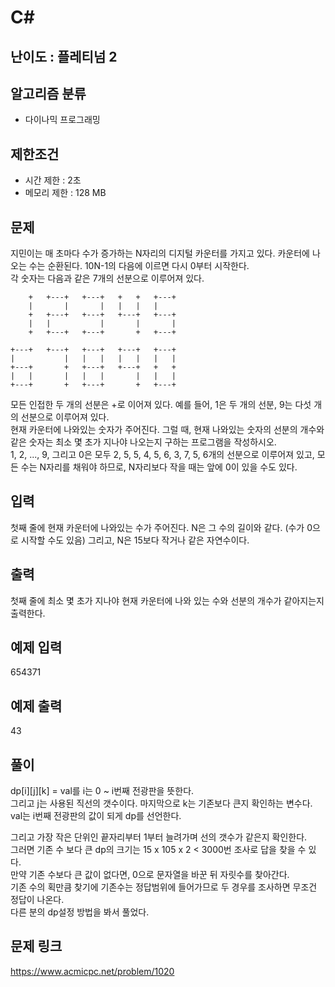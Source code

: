 # C#

## 난이도 : 플레티넘 2

## 알고리즘 분류
  - 다이나믹 프로그래밍

## 제한조건
  - 시간 제한 : 2초
  - 메모리 제한 : 128 MB

## 문제
지민이는 매 초마다 수가 증가하는 N자리의 디지털 카운터를 가지고 있다. 카운터에 나오는 수는 순환된다. 10N-1의 다음에 이르면 다시 0부터 시작한다.<br/>
각 숫자는 다음과 같은 7개의 선분으로 이루어져 있다.<br/>

	    +   +---+   +---+   +   +   +---+
	    |       |       |   |   |   |
	    +   +---+   +---+   +---+   +---+
	    |   |           |       |       |
	    +   +---+   +---+       +   +---+
	
	+---+   +---+   +---+   +---+   +---+
	|           |   |   |   |   |   |   |
	+---+       +   +---+   +---+   +   +
	|   |       |   |   |       |   |   |
	+---+       +   +---+       +   +---+

모든 인접한 두 개의 선분은 +로 이어져 있다. 예를 들어, 1은 두 개의 선분, 9는 다섯 개의 선분으로 이루어져 있다.<br/>
현재 카운터에 나와있는 숫자가 주어진다. 그럴 때, 현재 나와있는 숫자의 선분의 개수와 같은 숫자는 최소 몇 초가 지나야 나오는지 구하는 프로그램을 작성하시오.<br/>
1, 2, ..., 9, 그리고 0은 모두 2, 5, 5, 4, 5, 6, 3, 7, 5, 6개의 선분으로 이루어져 있고, 모든 수는 N자리를 채워야 하므로, N자리보다 작을 때는 앞에 0이 있을 수도 있다.<br/>


## 입력
첫째 줄에 현재 카운터에 나와있는 수가 주어진다. N은 그 수의 길이와 같다. (수가 0으로 시작할 수도 있음) 그리고, N은 15보다 작거나 같은 자연수이다.<br/>


## 출력
첫째 줄에 최소 몇 초가 지나야 현재 카운터에 나와 있는 수와 선분의 개수가 같아지는지 출력한다.<br/>


## 예제 입력
654371<br/>


## 예제 출력
43<br/>


## 풀이
dp[i][j][k] = val를 i는 0 ~ i번째 전광판을 뜻한다.<br/>
그리고 j는 사용된 직선의 갯수이다. 마지막으로 k는 기존보다 큰지 확인하는 변수다.<br>
val는 i번째 전광판의 값이 되게 dp를 선언한다.<br/>


그리고 가장 작은 단위인 끝자리부터 1부터 늘려가며 선의 갯수가 같은지 확인한다.<br/>
그러면 기존 수 보다 큰 dp의 크기는 15 x 105 x 2 < 3000번 조사로 답을 찾을 수 있다.<br/>
만약 기존 수보다 큰 값이 없다면, 0으로 문자열을 바꾼 뒤 자릿수를 찾아간다.<br/>
기존 수의 획만큼 찾기에 기존수는 정답범위에 들어가므로 두 경우를 조사하면 무조건 정답이 나온다.<br/>
다른 분의 dp설정 방법을 봐서 풀었다.<br/>


## 문제 링크
https://www.acmicpc.net/problem/1020